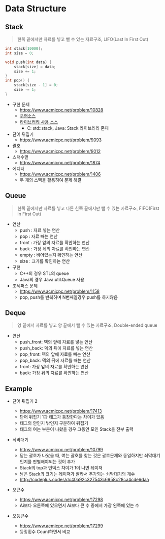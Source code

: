 # Data Structure

## Stack

> 한쪽 끝에서만 자료를 넣고 뺄 수 있는 자료구조, LIFO(Last In First Out)

```c
int stack[10000];
int size = 0;

void push(int data) {
    stack[size] = data;
    size += 1;
}
int pop() {
    stack[size - 1] = 0;
    size -= 1;
}
```

* 구현 문제
  * https://www.acmicpc.net/problem/10828
  * [구현소스](http://codeplus.codes/905a5953c84340d1a573ba3466b16f83)
  * [라이브러리 사용 소스](http://codeplus.codes/cab3aefa6412478f8d81c7f37cc31721)
    * C: std::stack, Java: Stack 라이브러리 존재
* 단어 뒤집기
  * https://www.acmicpc.net/problem/9093
* 괄호
  * https://www.acmicpc.net/problem/9012
* 스택수열
  * https://www.acmicpc.net/problem/1874
* 에디터
  * https://www.acmicpc.net/problem/1406
  * 두 개의 스택을 활용하여 문제 해결

## Queue

> 한쪽 끝에서만 자료를 넣고 다른 한쪽 끝에서만 뺄 수 있는 자료구조, FIFO(First In First Out)

* 연산
  * push : 자료 넣는 연산
  * pop : 자료 빼는 연산
  * front : 가장 앞의 자료를 확인하는 연산
  * back : 가장 뒤의 자료를 확인하는 연산
  * empty : 비어있는지 확인하는 연산
  * size : 크기를 확인하는 연산
* 구현
  * C++의 경우 STL의 queue
  * Java의 경우 Java.util.Queue 사용
* 조세퍼스 문제
  * https://www.acmicpc.net/problem/1158
  * pop, push를 반복하며 N번째일경우 push를 하지않음

## Deque

> 양 끝에서 자료를 넣고 양 끝에서 뺄 수 있는 자료구조, Double-ended queue

* 연산
  * push_front: 덱의 앞에 자료를 넣는 연산
  * push_back: 덱의 뒤에 자료를 넣는 연산
  * pop_front: 덱의 앞에 자료를 빼는 연산
  * pop_back: 덱의 뒤에 자료를 빼는 연산
  * front: 가장 앞의 자료를 확인하는 연산
  * back: 가장 뒤의 자료를 확인하는 연산

## Example

* 단어 뒤집기 2
  * https://www.acmicpc.net/problem/17413
  * 단어 뒤집기 1과 태그가 등장한다는 차이가 있음
  * 태그의 안인지 밖인지 구분하여 뒤집기
  * 태그의 여는 부분이 나왔을 경우 그동안 모인 Stack을 전부 출력
* 쇠막대기
  * https://www.acmicpc.net/problem/10799
  * 닫는 괄호가 나왔을 때, 여는 괄호를 찾는 것은 괄호문제와 동일하지만 쇠막대기인지를 판별해야되는 것이 추가
  * Stack의 top과 인덱스 차이가 1이 나면 레이저
  * 남은 Stack의 크기는 레이저가 잘라서 추가되는 쇠막대기의 개수
  * http://codeplus.codes/dc40a92c327543c6958c28ca4cde6daa
* 오큰수
  * https://www.acmicpc.net/problem/17298
  * Ai보다 오른쪽에 있으면서 Ai보다 큰 수 중에서 가장 왼쪽에 있는 수

* 오등큰수
  * https://www.acmicpc.net/problem/17299
  * 등장횟수 Count하면서 비교